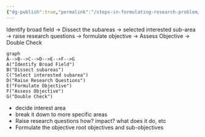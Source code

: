 ```yaml
---
{"dg-publish":true,"permalink":"/steps-in-formulating-research-problem/","title":"Steps in Formulating Research Problem","tags":["research","researchmethodology"],"created":"","updated":""}
---
```




Identify broad field -> Dissect the subareas -> selected interested sub-area -> raise research questions -> formulate objective -> Assess Objective -> Double Check

```mermaid
graph
A-->B-->C-->D-->E-->F-->G
A("Identify Broad Field")
B("Dissect subareas")
C("Select interested subarea")
D("Raise Research Questions")
E("Formulate Objective")
F("Assess Objective")
G("Double Check")
```


- decide interest area
- break it down to more specific areas
- Raise research questions
  how? impact? what does it do, etc
- Formulate the objective
  root objectives and sub-objectives


